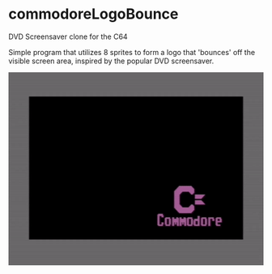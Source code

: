 # commodoreLogoBounce
DVD Screensaver clone for the C64

Simple program that utilizes 8 sprites to form a logo that 'bounces' off the visible screen area, inspired by the popular DVD screensaver.

![Demonstration](readme-gif.gif)
